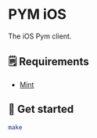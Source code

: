# PYM iOS
The iOS Pym client.

## 🗒️ Requirements
* [Mint](https://github.com/yonaskolb/Mint)

## 🚀 Get started

```bash
make
```